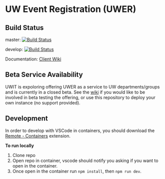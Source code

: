 # UW Event Registration (UWER)

## Build Status

master: [![Build Status](https://dev.azure.com/uwit-ews/WS/_apis/build/status/uwwebservices.idcard-webapp-poc?branchName=master)](https://dev.azure.com/uwit-ews/WS/_build/latest?definitionId=50&branchName=master)

develop: [![Build Status](https://dev.azure.com/uwit-ews/WS/_apis/build/status/uwwebservices.idcard-webapp-poc?branchName=develop)](https://dev.azure.com/uwit-ews/WS/_build/latest?definitionId=50&branchName=develop)

Documentation: [Client Wiki](https://wiki.cac.washington.edu/pages/viewpage.action?pageId=92391281)

## Beta Service Availability

UWIT is expoloring offering UWER as a service to UW departments/groups and is currently in a closed beta. See the [wiki](https://wiki.cac.washington.edu/pages/viewpage.action?pageId=92391281) if you would like to be involved in beta testing the offering, or use this repository to deploy your own instance (no support provided).


## Development

In order to develop with VSCode in containers, you should download the [Remote - Containers](https://marketplace.visualstudio.com/items?itemName=ms-vscode-remote.remote-containers) extension.

**To run locally**
1. Clone repo
2. Open repo in container, vscode should notify you asking if you want to open in the container.
3. Once open in the container run `npm install`, then `npm run dev`.
